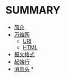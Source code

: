 # SUMMARY

* [简介](README.md)
* [万维网](www/README.md)
  * [URI](www/uri.md)
  * [HTML](www/html.md)
* [报文格式](packet.md)
* [起始行]()
* [消息头]()
  *
